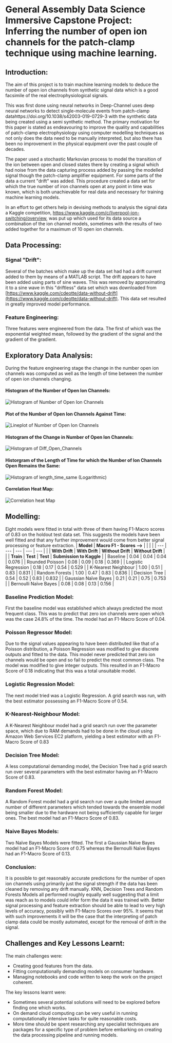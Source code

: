 # General Assembly Data Science Immersive Capstone Project: Inferring the number of open ion channels for the patch-clamp technique using machine learning.

## Introduction:
The aim of this project is to train machine learning models to deduce the number of open ion channels from synthetic signal data which is a good facsimile of the real electrophysiological signals.

This was first done using neural networks in Deep-Channel uses deep neural networks to detect single-molecule events from patch-clamp datahttps://doi.org/10.1038/s42003-019-0729-3 with the synthetic data being created using a semi synthetic method. The primary motivation for this paper is stated as endeavouring to improve the quality and capabilities of patch-clamp electrophysiology using computer modelling techniques as not only does the data need to be manually interpreted, but also there has been no improvement in the physical equipment over the past couple of decades.

The paper used a stochastic Markovian process to model the transition of the ion between open and closed states there by creating a signal which had noise from the data capturing process added by passing the modelled signal though the patch-clamp amplifier equipment. For some parts of the data a current "drift" was added. This procedure created a data set for which the true number of iron channels open at any point in time was known, which is both unachievable for real data and necessary for training machine learning models.

In an effort to get others help in devising methods to analysis the signal data a Kaggle competition, https://www.kaggle.com/c/liverpool-ion-switching/overview, was put up which used for its data source a combination of the ion channel models, sometimes with the results of two added together for a maximum of 10 open ion channels.

## Data Processing:

### Signal &quot;Drift&quot;:
Several of the batches which make up the data set had had a drift current added to them by means of a MATLAB script. The drift appears to have been added using parts of sine waves. This was removed by approximating it to a sine wave in this &quot;driftless&quot; data set which was downloaded from [https://www.kaggle.com/cdeotte/data-without-drift](https://www.kaggle.com/cdeotte/data-without-drift). This data set resulted in greatly improved model performance.

### Feature Engineering:
Three features were engineered from the data. The first of which was the exponential weighted mean, followed by the gradient of the signal and the gradient of the gradient.

## Exploratory Data Analysis:
During the feature engineering stage the change in the number open ion channels was computed as well as the length of time between the number of open ion channels changing.

#### Histogram of the Number of Open Ion Channels:
![Histogram of Number of Open Ion Channels](https://github.com/HindsonJF/Data-Science-Projects/blob/main/graphs_for_readme/Histogram_of_number_of_open_ion_channels.png)

#### Plot of the Number of Open Ion Channels Against Time:
![Lineplot of Number of Open Ion Channels](https://github.com/HindsonJF/Data-Science-Projects/blob/main/graphs_for_readme/lineplot_of_open_ion_channels_vs_time.png)

#### Histogram of the Change in Number of Open Ion Channels:
![Histogram of Diff\_Open\_Channels](https://github.com/HindsonJF/Data-Science-Projects/blob/main/graphs_for_readme/histogram_of_the_change_in_number_of_open_ion_channels.png)

#### Historgram of the Length of Time for which the Number of Ion Channels Open Remains the Same:
![Histogram of length\_time\_same (Logarithmic)](https://github.com/HindsonJF/Data-Science-Projects/blob/main/graphs_for_readme/Histogram_of_length_of_time_number_of_ion_channels_open_remains_same_log.png)

#### Correlation Heat Map:
![Correlation heat Map](https://github.com/HindsonJF/Data-Science-Projects/blob/main/graphs_for_readme/heat_map_corr.png)

## Modelling:
Eight models were fitted in total with three of them having F1-Macro scores of 0.83 on the holdout test data set. This suggests the models have been well fitted and that any further improvement would come from better signal processing or feature extraction.
| **Model** | **Macro F1 - Scores -->** | | | |
| --- | --- | --- | --- | --- |
| | **With Drift** | **With Drift** | **Without Drift** | **Without Drift** |
| | **Train** | **Test** | **Test** | **Submission to Kaggle** |
| Baseline | 0.04 | 0.04 | 0.04 | 0.076 |
| Rounded Poisson | 0.08 | 0.09 | 0.18 | 0.369 |
| Logistic Regression | 0.18 | 0.17 | 0.54 | 0.529 |
| K-Nearest Neighbour | 1.00 | 0.51 | 0.83 | 0.831 |
| Random Forests | 1.00 | 0.47 | 0.83 | 0.836 |
| Decision Tree | 0.54 | 0.52 | 0.83 | 0.832 |
| Gaussian Naïve Bayes | 0.21 | 0.21 | 0.75 | 0.753 |
| Bernoulli Naïve Bayes | 0.08 | 0.08 | 0.13 | 0.156 |

### Baseline Prediction Model:
First the baseline model was established which always predicted the most frequent class. This was to predict that zero ion channels were open which was the case 24.8% of the time. The model had an F1-Macro Score of 0.04.

### Poisson Regressor Model:
Due to the signal values appearing to have been distributed like that of a Poisson distribution, a Poisson Regression was modified to give discrete outputs and fitted to the data. This model never predicted that zero ion channels would be open and so fail to predict the most common class. The model was modified to give integer outputs. This resulted in an F1-Macro Score of 0.18 indicating that this was a total unsuitable model.

### Logistic Regression Model:
The next model tried was a Logistic Regression. A grid search was run, with the best estimator possessing an F1-Macro Score of 0.54.

### K-Nearest-Neighbour Model:
A K-Nearest Neighbour model had a grid search run over the parameter space, which due to RAM demands had to be done in the cloud using Amazon Web Services EC2 platform, yielding a best estimator with an F1-Macro Score of 0.83

### Decision Tree Model:
A less computational demanding model, the Decision Tree had a grid search run over several parameters with the best estimator having an F1-Macro Score of 0.83.

### Random Forest Model:
A Random Forest model had a grid search run over a quite limited amount number of different parameters which tended towards the ensemble model being smaller due to the hardware not being sufficiently capable for larger ones. The best model had an F1-Macro Score of 0.83.

### Naive Bayes Models:
Two Naïve Bayes Models were fitted. The first a Gaussian Naïve Bayes model had an F1-Macro Score of 0.75 whereas the Bernoulli Naïve Bayes had an F1-Macro Score of 0.13.

### Conclusion:
It is possible to get reasonably accurate predictions for the number of open ion channels using primarily just the signal strength if the data has been cleaned by removing any drift manually. KNN, Decision Trees and Random Forests Models all performed roughly equally well suggesting that a limit was reach as to models could infer form the data it was trained with. Better signal processing and feature extraction should be able to lead to very high levels of accuracy, possibly with F1-Macro Scores over 95%.
It seems that with such improvements it will be the case that the interpreting of patch clamp data could be mostly automated, except for the removal of drift in the signal.

## Challenges and Key Lessons Learnt:
The main challenges were:
* Creating good features from the data.
* Fitting computationally demanding models on consumer hardware.
* Managing notebooks and code written to keep the work on the project coherent.

The key lessons learnt were:
*  Sometimes several potential solutions will need to be explored before finding one which works.
* On demand cloud computing can be very useful in running computationally intensive tasks for quite reasonable costs.
* More time should be spent researching any specialist techniques are packages for a specific type of problem before embarking on creating the data processing pipeline and running models.
